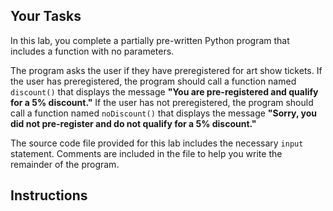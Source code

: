 ## Your Tasks

In this lab, you complete a partially pre-written Python program that includes a function with no parameters.

The program asks the user if they have preregistered for art show tickets. If the user has preregistered, the program should call a function named `discount()` that displays the message **"You are pre-registered and qualify for a 5% discount."** If the user has not preregistered, the program should call a function named `noDiscount()` that displays the message **"Sorry, you did not pre-register and do not qualify for a 5% discount."**

The source code file provided for this lab includes the necessary `input` statement. Comments are included in the file to help you write the remainder of the program.

## Instructions
